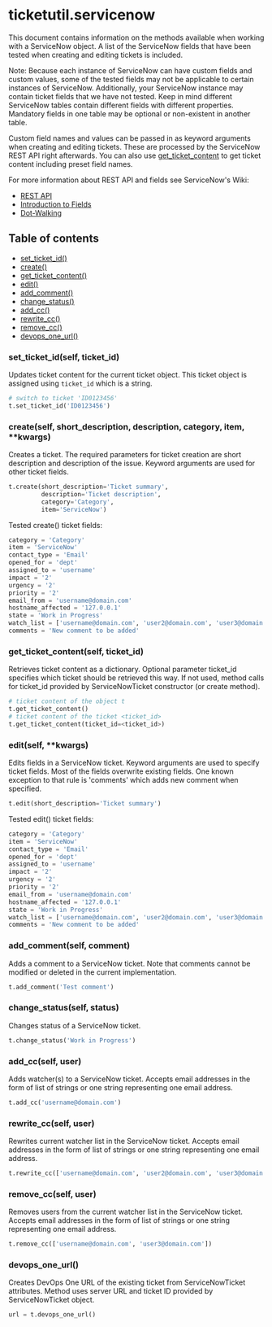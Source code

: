 # ticketutil.servicenow

This document contains information on the methods available when working
with a ServiceNow object. A list of the ServiceNow fields that have been
tested when creating and editing tickets is included.

Note: Because each instance of ServiceNow can have custom fields and custom
values, some of the tested fields may not be applicable to certain instances
of ServiceNow. Additionally, your ServiceNow instance may contain ticket fields
that we have not tested. Keep in mind different ServiceNow tables contain
different fields with different properties. Mandatory fields in one table may
be optional or non-existent in another table.

Custom field names and values can be passed in as keyword arguments when
creating and editing tickets. These are processed by the ServiceNow REST API
right afterwards. You can also use [get_ticket_content](#content) to get ticket
content including preset field names.

For more information about REST API and fields see ServiceNow's Wiki:
- [REST API](http://wiki.servicenow.com/index.php?title=REST_API)
- [Introduction to Fields](http://wiki.servicenow.com/index.php?title=Introduction_to_Fields)
- [Dot-Walking](http://wiki.servicenow.com/index.php?title=Dot-Walking)


## Table of contents
- [set_ticket_id()](#set_ticket)
- [create()](#create)
- [get_ticket_content()](#content)
- [edit()](#edit)
- [add_comment()](#comment)
- [change_status()](#status)
- [add_cc()](#add_cc)
- [rewrite_cc()](#rewrite_cc)
- [remove_cc()](#remove_cc)
- [devops_one_url()](#devops_one)

### set_ticket_id(self, ticket_id)

Updates ticket content for the current ticket object. This ticket object is
assigned using `ticket_id` which is a string.

```python
# switch to ticket 'ID0123456'
t.set_ticket_id('ID0123456')
```

### create(self, short_description, description, category, item, \*\*kwargs) <a name="create"></a>

Creates a ticket. The required parameters for ticket creation are
short description and description of the issue. Keyword arguments are used
for other ticket fields.

```python
t.create(short_description='Ticket summary',
         description='Ticket description',
         category='Category',
         item='ServiceNow')
```

Tested create() ticket fields:

```python
category = 'Category'
item = 'ServiceNow'
contact_type = 'Email'
opened_for = 'dept'
assigned_to = 'username'
impact = '2'
urgency = '2'
priority = '2'
email_from = 'username@domain.com'
hostname_affected = '127.0.0.1'
state = 'Work in Progress'
watch_list = ['username@domain.com', 'user2@domain.com', 'user3@domain.com']
comments = 'New comment to be added'
```

### get_ticket_content(self, ticket_id) <a name="content"></a>

Retrieves ticket content as a dictionary. Optional parameter ticket_id
specifies which ticket should be retrieved this way. If not used, method calls
for ticket_id provided by ServiceNowTicket constructor (or create method).

```python
# ticket content of the object t
t.get_ticket_content()
# ticket content of the ticket <ticket_id>
t.get_ticket_content(ticket_id=<ticket_id>)
```

### edit(self, \*\*kwargs) <a name="edit"></a>

Edits fields in a ServiceNow ticket. Keyword arguments are used to
specify ticket fields. Most of the fields overwrite existing fields.
One known exception to that rule is 'comments' which adds new comment when
specified.

```python
t.edit(short_description='Ticket summary')
```

Tested edit() ticket fields:

```python
category = 'Category'
item = 'ServiceNow'
contact_type = 'Email'
opened_for = 'dept'
assigned_to = 'username'
impact = '2'
urgency = '2'
priority = '2'
email_from = 'username@domain.com'
hostname_affected = '127.0.0.1'
state = 'Work in Progress'
watch_list = ['username@domain.com', 'user2@domain.com', 'user3@domain.com']
comments = 'New comment to be added'
```

### add_comment(self, comment) <a name="comment"></a>

Adds a comment to a ServiceNow ticket. Note that comments cannot be modified
or deleted in the current implementation.

```python
t.add_comment('Test comment')
```

### change_status(self, status) <a name="status"></a>

Changes status of a ServiceNow ticket.

```python
t.change_status('Work in Progress')
```

### add_cc(self, user) <a name="add_cc"></a>

Adds watcher(s) to a ServiceNow ticket. Accepts email addresses in the form
of list of strings or one string representing one email address.

```python
t.add_cc('username@domain.com')
```

### rewrite_cc(self, user) <a name="rewrite_cc"></a>

Rewrites current watcher list in the ServiceNow ticket. Accepts email addresses
in the form of list of strings or one string representing
one email address.

```python
t.rewrite_cc(['username@domain.com', 'user2@domain.com', 'user3@domain.com'])
```

### remove_cc(self, user) <a name="remove_cc"></a>

Removes users from the current watcher list in the ServiceNow ticket. Accepts
email addresses in the form of list of strings or one string representing
one email address.

```python
t.remove_cc(['username@domain.com', 'user3@domain.com'])
```

### devops_one_url() <a name="devops_one"></a>

Creates DevOps One URL of the existing ticket from ServiceNowTicket attributes.
Method uses server URL and ticket ID provided by ServiceNowTicket object.

```python
url = t.devops_one_url()
```
